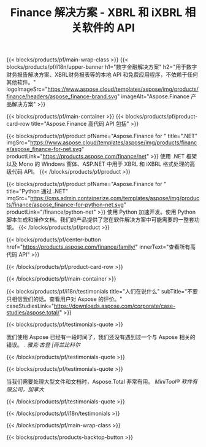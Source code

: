﻿---
title: Finance 解决方案 - XBRL 和 iXBRL 相关软件的 API 
weight: 30
url: /zh/
description: 用于处理可扩展业务报告语言 XBRL 和 iXBRL 格式的高代码 API 和免费应用程序以创建合并财务报表等
---
{{< blocks/products/pf/main-wrap-class >}}
{{< blocks/products/pf/i18n/upper-banner h1="数字金融解决方案" h2="用于数字财务报告解决方案、XBRL财务报表等的本地 API 和免费应用程序，不依赖于任何其他软件。" logoImageSrc="https://www.aspose.cloud/templates/aspose/img/products/finance/headers/aspose_finance-brand.svg" imageAlt="Aspose.Finance 产品解决方案" >}}

{{< blocks/products/pf/main-container >}}
{{< blocks/products/pf/product-card-row title="Aspose.Finance 高代码 API 包括" >}}

{{< blocks/products/pf/product pfName="Aspose.Finance for " title=".NET" imgSrc="https://www.aspose.cloud/templates/aspose/img/products/finance/aspose_finance-for-net.svg" productLink="https://products.aspose.com/finance/net" >}}
使用 .NET 框架以及 Mono 的 Windows 窗体、ASP.NET 中用于 XBRL 和 iXBRL 格式处理的高级代码 API。
{{< /blocks/products/pf/product >}}

{{< blocks/products/pf/product pfName="Aspose.Finance for " title="Python 通过 .NET" imgSrc="https://cms.admin.containerize.com/templates/aspose/img/products/finance/aspose_finance-for-python-net.svg" productLink="/finance/python-net" >}}
使用 Python 加速开发。使用 Python 脚本生成和操作文档。我们的产品提供了您在软件解决方案中可能需要的一整套功能。
{{< /blocks/products/pf/product >}}

{{< blocks/products/pf/center-button href="https://products.aspose.com/finance/family/" innerText="查看所有高代码 API" >}}

{{< /blocks/products/pf/product-card-row >}}

{{< /blocks/products/pf/main-container >}}

{{< blocks/products/pf/i18n/testimonials title="人们在说什么" subTitle="不要只相信我们的话。查看用户对 Aspose 的评价。" caseStudiesLink="https://downloads.aspose.com/corporate/case-studies/aspose.total/" >}}

{{< blocks/products/pf/testimonials-quote >}}
<p class="first">
 我们使用 Aspose 已经有一段时间了，我们还没有遇到过一个与 Aspose 相关的错误。 .
 <em>
  雅克·古登 |荷兰比科尔
 </em>
</p>

{{< /blocks/products/pf/testimonials-quote >}}

{{< blocks/products/pf/testimonials-quote >}}
<p class="second">
 当我们需要处理大型文件和文档时，Aspose.Total 非常有用。
 <em>
  MiniTool® 软件有限公司，加拿大
 </em>
</p>

{{< /blocks/products/pf/testimonials-quote >}}

{{< /blocks/products/pf/i18n/testimonials >}}

{{< /blocks/products/pf/main-wrap-class >}}

{{< blocks/products/products-backtop-button >}}